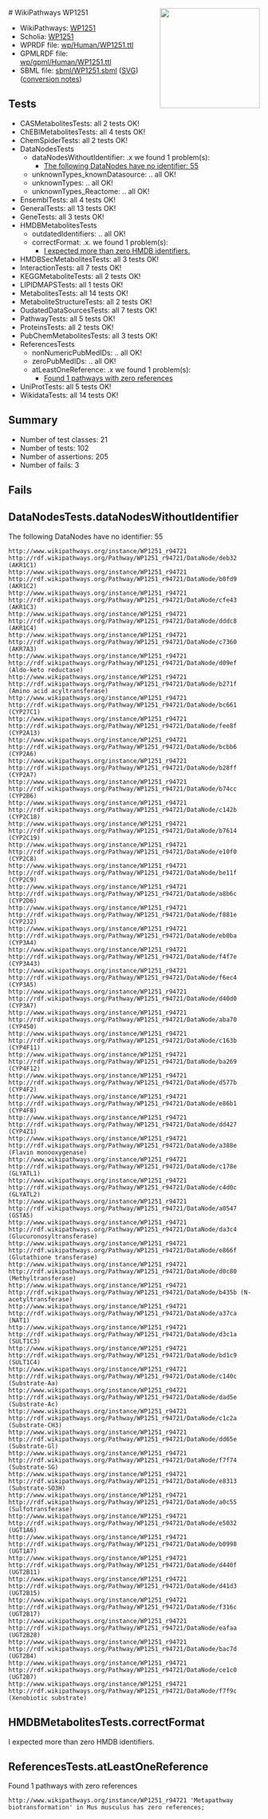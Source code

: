 <img style="float: right; width: 200px" src="../logo.png" />
# WikiPathways WP1251

* WikiPathways: [WP1251](https://identifiers.org/wikipathways:WP1251)
* Scholia: [WP1251](https://scholia.toolforge.org/wikipathways/WP1251)
* WPRDF file: [wp/Human/WP1251.ttl](../wp/Human/WP1251.ttl)
* GPMLRDF file: [wp/gpml/Human/WP1251.ttl](../wp/gpml/Human/WP1251.ttl)
* SBML file: [sbml/WP1251.sbml](../sbml/WP1251.sbml) ([SVG](../sbml/WP1251.svg)) ([conversion notes](../sbml/WP1251.txt))

## Tests
* CASMetabolitesTests: all 2 tests OK!
* ChEBIMetabolitesTests: all 4 tests OK!
* ChemSpiderTests: all 2 tests OK!
* DataNodesTests
    * dataNodesWithoutIdentifier: .x we found 1 problem(s):
        * [The following DataNodes have no identifier: 55](#8792c511)
    * unknownTypes_knownDatasource: .. all OK!
    * unknownTypes: .. all OK!
    * unknownTypes_Reactome: .. all OK!
* EnsemblTests: all 4 tests OK!
* GeneralTests: all 13 tests OK!
* GeneTests: all 3 tests OK!
* HMDBMetabolitesTests
    * outdatedIdentifiers: .. all OK!
    * correctFormat: .x. we found 1 problem(s):
        * [I expected more than zero HMDB identifiers.](#ad154c1e)
* HMDBSecMetabolitesTests: all 3 tests OK!
* InteractionTests: all 7 tests OK!
* KEGGMetaboliteTests: all 2 tests OK!
* LIPIDMAPSTests: all 1 tests OK!
* MetabolitesTests: all 14 tests OK!
* MetaboliteStructureTests: all 2 tests OK!
* OudatedDataSourcesTests: all 7 tests OK!
* PathwayTests: all 5 tests OK!
* ProteinsTests: all 2 tests OK!
* PubChemMetabolitesTests: all 3 tests OK!
* ReferencesTests
    * nonNumericPubMedIDs: .. all OK!
    * zeroPubMedIDs: .. all OK!
    * atLeastOneReference: .x we found 1 problem(s):
        * [Found 1 pathways with zero references](#35eb778e)
* UniProtTests: all 5 tests OK!
* WikidataTests: all 14 tests OK!


## Summary

* Number of test classes: 21
* Number of tests: 102
* Number of assertions: 205
* Number of fails: 3

## Fails

<a name="8792c511" />

## DataNodesTests.dataNodesWithoutIdentifier

The following DataNodes have no identifier: 55
```
http://www.wikipathways.org/instance/WP1251_r94721 http://rdf.wikipathways.org/Pathway/WP1251_r94721/DataNode/deb32 (AKR1C1)
http://www.wikipathways.org/instance/WP1251_r94721 http://rdf.wikipathways.org/Pathway/WP1251_r94721/DataNode/b0fd9 (AKR1C2)
http://www.wikipathways.org/instance/WP1251_r94721 http://rdf.wikipathways.org/Pathway/WP1251_r94721/DataNode/cfe43 (AKR1C3)
http://www.wikipathways.org/instance/WP1251_r94721 http://rdf.wikipathways.org/Pathway/WP1251_r94721/DataNode/dddc8 (AKR1C4)
http://www.wikipathways.org/instance/WP1251_r94721 http://rdf.wikipathways.org/Pathway/WP1251_r94721/DataNode/c7360 (AKR7A3)
http://www.wikipathways.org/instance/WP1251_r94721 http://rdf.wikipathways.org/Pathway/WP1251_r94721/DataNode/d09ef (Aldo-keto reductase)
http://www.wikipathways.org/instance/WP1251_r94721 http://rdf.wikipathways.org/Pathway/WP1251_r94721/DataNode/b271f (Amino acid acyltransferase)
http://www.wikipathways.org/instance/WP1251_r94721 http://rdf.wikipathways.org/Pathway/WP1251_r94721/DataNode/bc661 (CYP27C1)
http://www.wikipathways.org/instance/WP1251_r94721 http://rdf.wikipathways.org/Pathway/WP1251_r94721/DataNode/fee8f (CYP2A13)
http://www.wikipathways.org/instance/WP1251_r94721 http://rdf.wikipathways.org/Pathway/WP1251_r94721/DataNode/bcbb6 (CYP2A6)
http://www.wikipathways.org/instance/WP1251_r94721 http://rdf.wikipathways.org/Pathway/WP1251_r94721/DataNode/b28ff (CYP2A7)
http://www.wikipathways.org/instance/WP1251_r94721 http://rdf.wikipathways.org/Pathway/WP1251_r94721/DataNode/b74cc (CYP2B6)
http://www.wikipathways.org/instance/WP1251_r94721 http://rdf.wikipathways.org/Pathway/WP1251_r94721/DataNode/c142b (CYP2C18)
http://www.wikipathways.org/instance/WP1251_r94721 http://rdf.wikipathways.org/Pathway/WP1251_r94721/DataNode/b7614 (CYP2C19)
http://www.wikipathways.org/instance/WP1251_r94721 http://rdf.wikipathways.org/Pathway/WP1251_r94721/DataNode/e10f0 (CYP2C8)
http://www.wikipathways.org/instance/WP1251_r94721 http://rdf.wikipathways.org/Pathway/WP1251_r94721/DataNode/be11f (CYP2C9)
http://www.wikipathways.org/instance/WP1251_r94721 http://rdf.wikipathways.org/Pathway/WP1251_r94721/DataNode/a8b6c (CYP2D6)
http://www.wikipathways.org/instance/WP1251_r94721 http://rdf.wikipathways.org/Pathway/WP1251_r94721/DataNode/f881e (CYP2J2)
http://www.wikipathways.org/instance/WP1251_r94721 http://rdf.wikipathways.org/Pathway/WP1251_r94721/DataNode/eb0ba (CYP3A4)
http://www.wikipathways.org/instance/WP1251_r94721 http://rdf.wikipathways.org/Pathway/WP1251_r94721/DataNode/f4f7e (CYP3A43)
http://www.wikipathways.org/instance/WP1251_r94721 http://rdf.wikipathways.org/Pathway/WP1251_r94721/DataNode/f6ec4 (CYP3A5)
http://www.wikipathways.org/instance/WP1251_r94721 http://rdf.wikipathways.org/Pathway/WP1251_r94721/DataNode/d40d0 (CYP3A7)
http://www.wikipathways.org/instance/WP1251_r94721 http://rdf.wikipathways.org/Pathway/WP1251_r94721/DataNode/aba70 (CYP450)
http://www.wikipathways.org/instance/WP1251_r94721 http://rdf.wikipathways.org/Pathway/WP1251_r94721/DataNode/c163b (CYP4F11)
http://www.wikipathways.org/instance/WP1251_r94721 http://rdf.wikipathways.org/Pathway/WP1251_r94721/DataNode/ba269 (CYP4F12)
http://www.wikipathways.org/instance/WP1251_r94721 http://rdf.wikipathways.org/Pathway/WP1251_r94721/DataNode/d577b (CYP4F2)
http://www.wikipathways.org/instance/WP1251_r94721 http://rdf.wikipathways.org/Pathway/WP1251_r94721/DataNode/e86b1 (CYP4F8)
http://www.wikipathways.org/instance/WP1251_r94721 http://rdf.wikipathways.org/Pathway/WP1251_r94721/DataNode/dd427 (CYP4Z1)
http://www.wikipathways.org/instance/WP1251_r94721 http://rdf.wikipathways.org/Pathway/WP1251_r94721/DataNode/a388e (Flavin monooxygenase)
http://www.wikipathways.org/instance/WP1251_r94721 http://rdf.wikipathways.org/Pathway/WP1251_r94721/DataNode/c178e (GLYATL1)
http://www.wikipathways.org/instance/WP1251_r94721 http://rdf.wikipathways.org/Pathway/WP1251_r94721/DataNode/c4d0c (GLYATL2)
http://www.wikipathways.org/instance/WP1251_r94721 http://rdf.wikipathways.org/Pathway/WP1251_r94721/DataNode/a0547 (GSTA5)
http://www.wikipathways.org/instance/WP1251_r94721 http://rdf.wikipathways.org/Pathway/WP1251_r94721/DataNode/da3c4 (Glucuronosyltransferase)
http://www.wikipathways.org/instance/WP1251_r94721 http://rdf.wikipathways.org/Pathway/WP1251_r94721/DataNode/e866f (Glutathione transferase)
http://www.wikipathways.org/instance/WP1251_r94721 http://rdf.wikipathways.org/Pathway/WP1251_r94721/DataNode/d0c80 (Methyltransferase)
http://www.wikipathways.org/instance/WP1251_r94721 http://rdf.wikipathways.org/Pathway/WP1251_r94721/DataNode/b435b (N-acetyltransferase)
http://www.wikipathways.org/instance/WP1251_r94721 http://rdf.wikipathways.org/Pathway/WP1251_r94721/DataNode/a37ca (NAT1)
http://www.wikipathways.org/instance/WP1251_r94721 http://rdf.wikipathways.org/Pathway/WP1251_r94721/DataNode/d3c1a (SULT1C3)
http://www.wikipathways.org/instance/WP1251_r94721 http://rdf.wikipathways.org/Pathway/WP1251_r94721/DataNode/bd1c9 (SULT1C4)
http://www.wikipathways.org/instance/WP1251_r94721 http://rdf.wikipathways.org/Pathway/WP1251_r94721/DataNode/c140c (Substrate-Aa)
http://www.wikipathways.org/instance/WP1251_r94721 http://rdf.wikipathways.org/Pathway/WP1251_r94721/DataNode/dad5e (Substrate-Ac)
http://www.wikipathways.org/instance/WP1251_r94721 http://rdf.wikipathways.org/Pathway/WP1251_r94721/DataNode/c1c2a (Substrate-CH3)
http://www.wikipathways.org/instance/WP1251_r94721 http://rdf.wikipathways.org/Pathway/WP1251_r94721/DataNode/dd65e (Substrate-Gl)
http://www.wikipathways.org/instance/WP1251_r94721 http://rdf.wikipathways.org/Pathway/WP1251_r94721/DataNode/f7f74 (Substrate-SG)
http://www.wikipathways.org/instance/WP1251_r94721 http://rdf.wikipathways.org/Pathway/WP1251_r94721/DataNode/e8313 (Substrate-SO3H)
http://www.wikipathways.org/instance/WP1251_r94721 http://rdf.wikipathways.org/Pathway/WP1251_r94721/DataNode/a0c55 (Sulfotransferase)
http://www.wikipathways.org/instance/WP1251_r94721 http://rdf.wikipathways.org/Pathway/WP1251_r94721/DataNode/e5032 (UGT1A6)
http://www.wikipathways.org/instance/WP1251_r94721 http://rdf.wikipathways.org/Pathway/WP1251_r94721/DataNode/b0998 (UGT1A7)
http://www.wikipathways.org/instance/WP1251_r94721 http://rdf.wikipathways.org/Pathway/WP1251_r94721/DataNode/d440f (UGT2B11)
http://www.wikipathways.org/instance/WP1251_r94721 http://rdf.wikipathways.org/Pathway/WP1251_r94721/DataNode/d41d3 (UGT2B15)
http://www.wikipathways.org/instance/WP1251_r94721 http://rdf.wikipathways.org/Pathway/WP1251_r94721/DataNode/f316c (UGT2B17)
http://www.wikipathways.org/instance/WP1251_r94721 http://rdf.wikipathways.org/Pathway/WP1251_r94721/DataNode/eafaa (UGT2B28)
http://www.wikipathways.org/instance/WP1251_r94721 http://rdf.wikipathways.org/Pathway/WP1251_r94721/DataNode/bac7d (UGT2B4)
http://www.wikipathways.org/instance/WP1251_r94721 http://rdf.wikipathways.org/Pathway/WP1251_r94721/DataNode/ce1c0 (UGT2B7)
http://www.wikipathways.org/instance/WP1251_r94721 http://rdf.wikipathways.org/Pathway/WP1251_r94721/DataNode/f7f9c (Xenobiotic substrate)
```

<a name="ad154c1e" />

## HMDBMetabolitesTests.correctFormat

I expected more than zero HMDB identifiers.
<a name="35eb778e" />

## ReferencesTests.atLeastOneReference

Found 1 pathways with zero references
```
http://www.wikipathways.org/instance/WP1251_r94721 'Metapathway biotransformation' in Mus musculus has zero references; 
```

